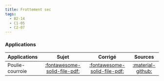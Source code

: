 ```yaml
---
title: Frottement sec 
tags:
  - B2-14
  - C1-05
  - C2-07
---
```



### Applications 
 
| Applications | Sujet | Corrigé | Sources  | 
| :-------------- | :---: | :-----: | :------: | 
| Poulie-courroie | [:fontawesome-solid-file-pdf:](https://github.com/xpessoles/ALL_PDF/raw/main/PDF/Cy_11_Ch_02_Application_01_Poulie_Sujet.pdf) | [:fontawesome-solid-file-pdf:](https://github.com/xpessoles/ALL_PDF/raw/main/PDF/Cy_11_Ch_02_Application_01_Poulie_Corrige.pdf) | [:material-github:](https://github.com/xpessoles/PSI_Cy_11_Statique_Revisions/tree/main/Chapitre_02_Frottement/Cy_11_Ch_02_Application_01_Poulie) | 




